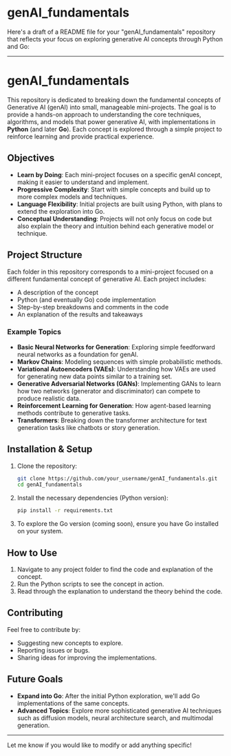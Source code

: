 # genAI_fundamentals

Here's a draft of a README file for your "genAI_fundamentals" repository that reflects your focus on exploring generative AI concepts through Python and Go:

---

# genAI_fundamentals

This repository is dedicated to breaking down the fundamental concepts of Generative AI (genAI) into small, manageable mini-projects. The goal is to provide a hands-on approach to understanding the core techniques, algorithms, and models that power generative AI, with implementations in **Python** (and later **Go**). Each concept is explored through a simple project to reinforce learning and provide practical experience.

## Objectives

- **Learn by Doing**: Each mini-project focuses on a specific genAI concept, making it easier to understand and implement.
- **Progressive Complexity**: Start with simple concepts and build up to more complex models and techniques.
- **Language Flexibility**: Initial projects are built using Python, with plans to extend the exploration into Go.
- **Conceptual Understanding**: Projects will not only focus on code but also explain the theory and intuition behind each generative model or technique.

## Project Structure

Each folder in this repository corresponds to a mini-project focused on a different fundamental concept of generative AI. Each project includes:

- A description of the concept
- Python (and eventually Go) code implementation
- Step-by-step breakdowns and comments in the code
- An explanation of the results and takeaways

### Example Topics

- **Basic Neural Networks for Generation**: Exploring simple feedforward neural networks as a foundation for genAI.
- **Markov Chains**: Modeling sequences with simple probabilistic methods.
- **Variational Autoencoders (VAEs)**: Understanding how VAEs are used for generating new data points similar to a training set.
- **Generative Adversarial Networks (GANs)**: Implementing GANs to learn how two networks (generator and discriminator) can compete to produce realistic data.
- **Reinforcement Learning for Generation**: How agent-based learning methods contribute to generative tasks.
- **Transformers**: Breaking down the transformer architecture for text generation tasks like chatbots or story generation.

## Installation & Setup

1. Clone the repository:
    ```bash
    git clone https://github.com/your_username/genAI_fundamentals.git
    cd genAI_fundamentals
    ```

2. Install the necessary dependencies (Python version):
    ```bash
    pip install -r requirements.txt
    ```

3. To explore the Go version (coming soon), ensure you have Go installed on your system.

## How to Use

1. Navigate to any project folder to find the code and explanation of the concept.
2. Run the Python scripts to see the concept in action.
3. Read through the explanation to understand the theory behind the code.

## Contributing

Feel free to contribute by:

- Suggesting new concepts to explore.
- Reporting issues or bugs.
- Sharing ideas for improving the implementations.

## Future Goals

- **Expand into Go**: After the initial Python exploration, we'll add Go implementations of the same concepts.
- **Advanced Topics**: Explore more sophisticated generative AI techniques such as diffusion models, neural architecture search, and multimodal generation.

---

Let me know if you would like to modify or add anything specific!